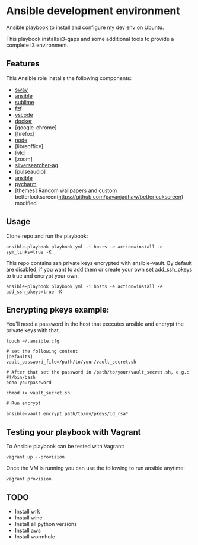 # Ansible development environment

Ansible playbook to install and configure my dev env on Ubuntu.

This playbook installs i3-gaps and some additional tools to provide a complete i3 environment.

## Features

This Ansible role installs the following components:

  * [sway](https://swaywm.org/)
  * [ansible](https://www.ansible.com/)
  * [sublime](https://www.sublimetext.com/)
  * [fzf](https://www.sublimetext.com/)
  * [vscode](https://code.visualstudio.com/)
  * [docker](https://www.docker.com/)
  * [google-chrome]
  * [firefox]
  * [node](https://nodejs.org/en/)
  * [libreoffice]
  * [vlc]
  * [zoom]
  * [silversearcher-ag](https://github.com/ggreer/the_silver_searcher)
  * [pulseaudio]
  * [ansible](https://www.ansible.com/)
  * [pycharm](https://www.jetbrains.com/pycharm/)
  * [themes] Random wallpapers and custom betterlockscreen(https://github.com/pavanjadhaw/betterlockscreen) modified


## Usage

Clone repo and run the playbook:

```
ansible-playbook playbook.yml -i hosts -e action=install -e sym_links=true -K
```

This repo contains ssh private keys encrypted with ansible-vault. By default are disabled, if you want to add them or create your own set add_ssh_pkeys to true and encrypt your own.

```
ansible-playbook playbook.yml -i hosts -e action=install -e add_ssh_pkeys=true -K
```

## Encrypting pkeys example:

You'll need a password in the host that executes ansible and encrypt the private keys with that.

```
touch ~/.ansible.cfg

# set the following content
[defaults]
vault_password_file=/path/to/your/vault_secret.sh

# After that set the password in /path/to/your/vault_secret.sh, e.g.:
#!/bin/bash
echo yourpassword

chmod +x vault_secret.sh

# Run encrypt

ansible-vault encrypt path/to/my/pkeys/id_rsa*
```
 

## Testing your playbook with Vagrant

To Ansible playbook can be tested with Vagrant:

```
vagrant up --provision
```

Once the VM is running you can use the following to run ansible anytime:

```
vagrant provision
```


## TODO
  * Install wrk
  * Install wine 
  * Install all python versions
  * Install aws
  * Install wormhole

